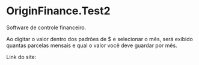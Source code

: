 # OriginFinance.Test2

Software de controle financeiro.

Ao digitar o valor dentro dos padrões de $ e selecionar o mês, será exibido quantas parcelas mensais e qual o valor você deve guardar por mês.

Link do site:
